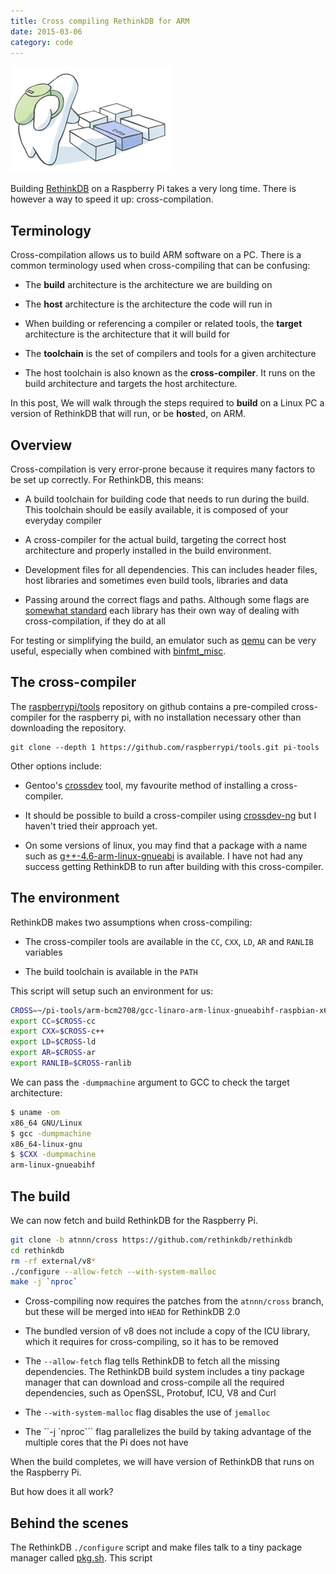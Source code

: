 ```yaml
---
title: Cross compiling RethinkDB for ARM
date: 2015-03-06
category: code
---
```


![](/images/cross/thinker-build.png)

Building [RethinkDB](http://rethinkdb.com) on a Raspberry Pi takes a
very long time. There is however a way to speed it up: cross-compilation.

## Terminology

Cross-compilation allows us to build ARM software on a PC. There is a
common terminology used when cross-compiling that can be confusing:

* The **build** architecture is the architecture we are building on

* The **host** architecture is the architecture the code will run in

* When building or referencing a compiler or related tools, the
  **target** architecture is the architecture that it will build for

* The **toolchain** is the set of compilers and tools for a given
  architecture

* The host toolchain is also known as the **cross-compiler**. It runs on the build
  architecture and targets the host architecture.

In this post, We will walk through the steps required to **build** on
a Linux PC a version of RethinkDB that will run, or be **host**ed, on
ARM.

## Overview

Cross-compilation is very error-prone because it requires many
factors to be set up correctly. For RethinkDB, this means:

* A build toolchain for building code that needs to run during the
  build. This toolchain should be easily available, it is composed of
  your everyday compiler

* A cross-compiler for the actual build, targeting the correct host
  architecture and properly installed in the build environment. 

* Development files for all dependencies. This can includes header
  files, host libraries and sometimes even build tools, libraries and
  data

* Passing around the correct flags and paths. Although some flags are
  [somewhat
  standard](https://www.gnu.org/software/autoconf/manual/autoconf-2.69/html_node/Hosts-and-Cross_002dCompilation.html)
  each library has their own way of dealing with cross-compilation, if
  they do at all

For testing or simplifying the build, an emulator such as
[qemu](http://wiki.qemu.org/Main_Page) can be very useful, especially
when combined with
[binfmt_misc](https://packages.debian.org/sid/binfmt-support).

## The cross-compiler

The [raspberrypi/tools](https://github.com/raspberrypi/tools)
repository on github contains a pre-compiled cross-compiler for the
raspberry pi, with no installation necessary other than downloading
the repository.

```shell
git clone --depth 1 https://github.com/raspberrypi/tools.git pi-tools
```

Other options include:

* Gentoo's
  [crossdev](https://www.gentoo.org/proj/en/base/embedded/handbook/?part=1&chap=2)
  tool, my favourite method of installing a cross-compiler.

* It should be possible to build a cross-compiler using
  [crossdev-ng](http://crosstool-ng.org/) but I haven't tried their approach yet.

* On some versions of linux, you may find that a package with a name
  such as
  [g++-4.6-arm-linux-gnueabi](http://packages.ubuntu.com/precise/devel/g++-4.6-arm-linux-gnueabi)
  is available. I have not had any success getting RethinkDB to run
  after building with this cross-compiler.

## The environment

RethinkDB makes two assumptions when cross-compiling:

* The cross-compiler tools are available in the `CC`, `CXX`, `LD`, `AR` and `RANLIB` variables

* The build toolchain is available in the `PATH`

This script will setup such an environment for us:

```bash
CROSS=~/pi-tools/arm-bcm2708/gcc-linaro-arm-linux-gnueabihf-raspbian-x64/bin/arm-linux-gnueabihf
export CC=$CROSS-cc
export CXX=$CROSS-c++
export LD=$CROSS-ld
export AR=$CROSS-ar
export RANLIB=$CROSS-ranlib
```

We can pass the `-dumpmachine` argument to GCC to check the target architecture:

```bash
$ uname -om
x86_64 GNU/Linux
$ gcc -dumpmachine
x86_64-linux-gnu
$ $CXX -dumpmachine
arm-linux-gnueabihf
```

## The build

We can now fetch and build RethinkDB for the Raspberry Pi.

```bash
git clone -b atnnn/cross https://github.com/rethinkdb/rethinkdb
cd rethinkdb
rm -rf external/v8*
./configure --allow-fetch --with-system-malloc
make -j `nproc`
```

* Cross-compiling now requires the patches from the `atnnn/cross`
  branch, but these will be merged into `HEAD` for RethinkDB 2.0

* The bundled version of v8 does not include a copy of the ICU
  library, which it requires for cross-compiling, so it has to be
  removed

* The `--allow-fetch` flag tells RethinkDB to fetch all the missing
  dependencies. The RethinkDB build system includes a tiny package
  manager that can download and cross-compile all the required
  dependencies, such as OpenSSL, Protobuf, ICU, V8 and Curl

* The `--with-system-malloc` flag disables the use of `jemalloc`

* The ``-j `nproc``` flag parallelizes the build by taking advantage
  of the multiple cores that the Pi does not have

When the build completes, we will have version of RethinkDB that runs
on the Raspberry Pi.

But how does it all work?

## Behind the scenes

The RethinkDB `./configure` script and make files talk to a tiny
package manager called
[pkg.sh](https://github.com/rethinkdb/rethinkdb/blob/next/mk/support/pkg/pkg.sh). This
script